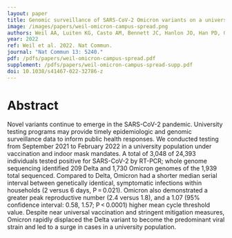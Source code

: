 ```yaml
---
layout: paper
title: Genomic surveillance of SARS-CoV-2 Omicron variants on a university campus
image: /images/papers/weil-omicron-campus-spread.png
authors: Weil AA, Luiten KG, Casto AM, Bennett JC, Hanlon JO, Han PD, Gamboa L, McDermot E, Truong M, Gottlieb GS, Acker Z, Caitlin R Wolf, Magedson A, Chow EJ, Lo NK, Pothan LC, McDonald D, Wright T, McCaffrey K, Figgins MD, Englund JA, Boeckh M, Lockwood CM, Nickerson DA, Shendure J, Bedford T, Hughes JP, Starita LM, Chu HY.
year: 2022
ref: Weil et al. 2022. Nat Commun.
journal: "Nat Commun 13: 5240."
pdf: /pdfs/papers/weil-omicron-campus-spread.pdf
supplement: /pdfs/papers/weil-omicron-campus-spread-supp.pdf
doi: 10.1038/s41467-022-32786-z
---
```


# Abstract

Novel variants continue to emerge in the SARS-CoV-2 pandemic. University testing programs may provide timely epidemiologic and genomic surveillance data to inform public health responses. We conducted testing from September 2021 to February 2022 in a university population under vaccination and indoor mask mandates. A total of 3,048 of 24,393 individuals tested positive for SARS-CoV-2 by RT-PCR; whole genome sequencing identified 209 Delta and 1,730 Omicron genomes of the 1,939 total sequenced. Compared to Delta, Omicron had a shorter median serial interval between genetically identical, symptomatic infections within households (2 versus 6 days, P = 0.021). Omicron also demonstrated a greater peak reproductive number (2.4 versus 1.8), and a 1.07 (95% confidence interval: 0.58, 1.57; P < 0.0001) higher mean cycle threshold value. Despite near universal vaccination and stringent mitigation measures, Omicron rapidly displaced the Delta variant to become the predominant viral strain and led to a surge in cases in a university population.
